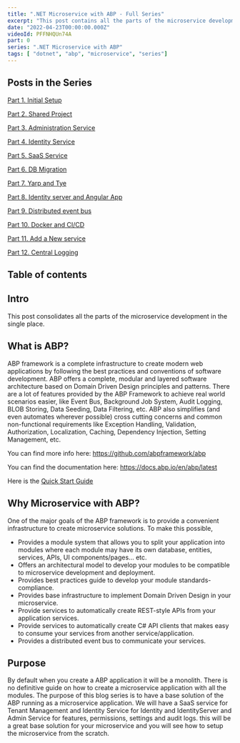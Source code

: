 ```yaml
---
title: ".NET Microservice with ABP - Full Series"
excerpt: "This post contains all the parts of the microservice development with ABP"
date: "2022-04-23T00:00:00.000Z"
videoId: PFFNHQUn74A
part: 0
series: ".NET Microservice with ABP"
tags: [ "dotnet", "abp", "microservice", "series"]
---
```


## Posts in the Series

[Part 1. Initial Setup](/posts/netcore-microservice-with-abp-init-part-1)

[Part 2. Shared Project](/posts/netcore-microservice-with-abp-shared-project-part-2)

[Part 3. Administration Service](/posts/netcore-microservice-with-abp-administration-services-part-3)

[Part 4. Identity Service](/posts/netcore-microservice-with-abp-identity-services-part-4)

[Part 5. SaaS Service](/posts/netcore-microservice-with-abp-saas-services-part-5)

[Part 6. DB Migration](/posts/netcore-microservice-with-abp-db-migration-part-6)

[Part 7. Yarp and Tye](/posts/netcore-microservice-with-abp-yarp-and-tye-part-7)

[Part 8. Identity server and Angular App](/posts/netcore-microservice-with-abp-identity-server-and-angular-part-8)

[Part 9. Distributed event bus](/posts/netcore-microservice-with-abp-distributed-event-bus-part-9)

[Part 10. Docker and CI/CD](/posts/netcore-microservice-with-abp-docker-and-ci-cd-part-10)

[Part 11. Add a New service](/posts/netcore-microservice-with-abp-add-new-service-part-11)

[Part 12. Central Logging](/posts/netcore-microservice-with-abp-add-central-logging-part-12)

## Table of contents

## Intro

This post consolidates all the parts of the microservice development in the single place.

## What is ABP?

ABP framework is a complete infrastructure to create modern web applications by following the best practices and conventions of software development. ABP offers a complete, modular and layered software architecture based on Domain Driven Design principles and patterns. There are a lot of features provided by the ABP Framework to achieve real world scenarios easier, like Event Bus, Background Job System, Audit Logging, BLOB Storing, Data Seeding, Data Filtering, etc. ABP also simplifies (and even automates wherever possible) cross cutting concerns and common non-functional requirements like Exception Handling, Validation, Authorization, Localization, Caching, Dependency Injection, Setting Management, etc.

You can find more info here: <https://github.com/abpframework/abp>

You can find the documentation here: <https://docs.abp.io/en/abp/latest>

Here is the [Quick Start Guide](https://docs.abp.io/en/abp/latest/Tutorials/Todo/Index?UI=MVC&DB=EF)

## Why Microservice with ABP?

One of the major goals of the ABP framework is to provide a convenient infrastructure to create microservice solutions. To make this possible,

- Provides a module system that allows you to split your application into modules where each module may have its own database, entities, services, APIs, UI components/pages... etc.
- Offers an architectural model to develop your modules to be compatible to microservice development and deployment.
- Provides best practices guide to develop your module standards-compliance.
- Provides base infrastructure to implement Domain Driven Design in your microservice.
- Provide services to automatically create REST-style APIs from your application services.
- Provide services to automatically create C# API clients that makes easy to consume your services from another service/application.
- Provides a distributed event bus to communicate your services.

## Purpose

By default when you create a ABP application it will be a monolith. There is no definitive guide on how to create a microservice application with all the modules. The purpose of this blog series is to have a base solution of the ABP running as a microservice application. We will have a SaaS service for Tenant Management and Identity Service for Identity and IdentityServer and Admin Service for features, permissions, settings and audit logs. this will be a great base solution for your microservice and you will see how to setup the microservice from the scratch.


